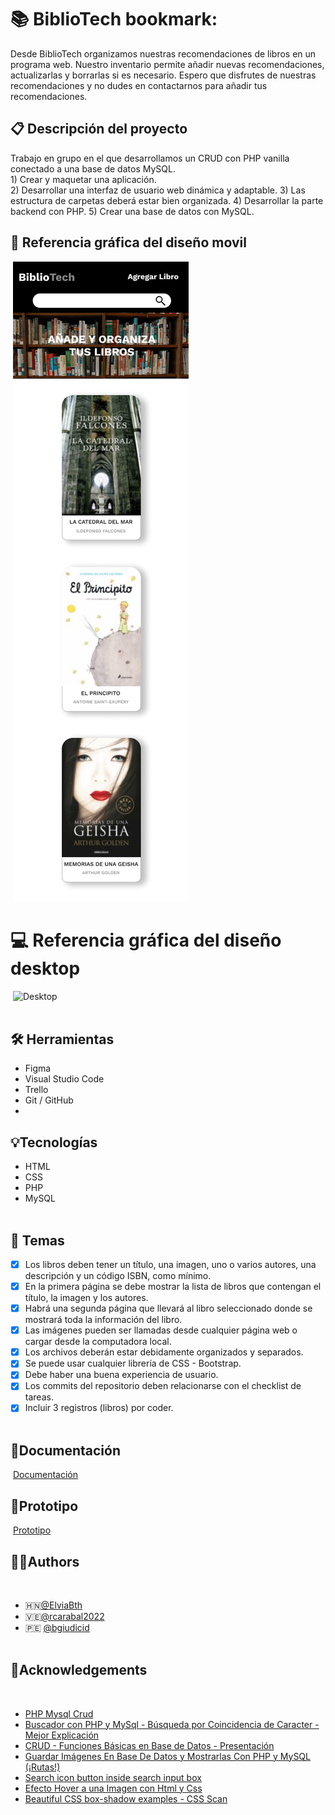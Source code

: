 # :books: BiblioTech bookmark:   

Desde BiblioTech organizamos nuestras recomendaciones de libros en un programa web.
Nuestro inventario permite añadir nuevas recomendaciones, actualizarlas y borrarlas si es necesario.
Espero que disfrutes de nuestras recomendaciones y no dudes en contactarnos para añadir tus recomendaciones.   
 
## :clipboard: Descripción del proyecto 

Trabajo en grupo en el que desarrollamos un CRUD con PHP vanilla conectado a una base de datos MySQL.
​       
    1) Crear y maquetar una aplicación.   
    2) Desarrollar una interfaz de usuario web dinámica y adaptable.
    3) Las estructura de carpetas deberá estar bien organizada.
    4) Desarrollar la parte backend con PHP.
    5) Crear una base de datos con MySQL.      
   
## :iphone: Referencia gráfica del diseño movil
​
![Movil](https://github.com/Fem-BiblioTech/bibliotech/blob/main/assets/project_img/Pantalla%20principal%20(m).png)
​ ​
# :computer: Referencia gráfica del diseño desktop
​
![Desktop](https://i.ibb.co/6w1Rgft/final.png)   
​
​
## :hammer_and_wrench: Herramientas
- Figma
- Visual Studio Code
- Trello
- Git / GitHub     
- ​
## :bulb:Tecnologías
- HTML
- CSS
- PHP
- MySQL     
  ​
## :orange_book: Temas
* [x] Los libros deben tener un título, una imagen, uno o varios autores, una descripción y un código ISBN, como mínimo. 
* [x] En la primera página se debe mostrar la lista de libros que contengan el título, la imagen y los autores. 
* [x] Habrá una segunda página que llevará al libro seleccionado donde se mostrará toda la información del libro.
* [x] Las imágenes pueden ser llamadas desde cualquier página web o cargar desde la computadora local.
* [x] Los archivos deberán estar debidamente organizados y separados.
* [x] Se puede usar cualquier librería de CSS - Bootstrap.
* [x] Debe haber una buena experiencia de usuario.
* [x] Los commits del repositorio deben relacionarse con el checklist de tareas.
* [x] Incluir 3 registros (libros) por coder.   
  ​
## :ledger:Documentación
​
[Documentación](https://factoriaf5.notion.site/Biblioteca-ace270257b804f508b3e9a93a0cc6693)
​
​
## :blue_book:Prototipo
​ 
[Prototipo](https://www.figma.com/proto/hlFpTtoIP0QdTLRPsmCSLq/Biblioteca?node-id=27%3A101&scaling=min-zoom&page-id=0%3A1&starting-point-node-id=16%3A3)
​
​
## :raising_hand_woman:Authors
​
- :honduras:[@ElviaBth](https://github.com/ElviaBth)
- :venezuela:[@rcarabal2022](https://github.com/rcarabal2022)
- :peru: [@bgiudicid](https://github.com/bgiudicid)  
​
​
## :blue_book:Acknowledgements
​
- [PHP Mysql Crud](https://www.youtube.com/watch?v=pn2v9lPakHQ)
- [Buscador con PHP y MySql - Búsqueda por Coincidencia de Caracter - Mejor Explicación](https://www.youtube.com/watch?v=NaXYJd4XO8g)
- [CRUD - Funciones Básicas en Base de Datos - Presentación](https://youtu.be/aJOdjubj5jo)  
- [Guardar Imágenes En Base De Datos y Mostrarlas Con PHP y MySQL (¡Rutas!)](https://youtu.be/I2Z2q5fxSZ4) 
- [Search icon button inside search input box](https://youtu.be/vkV9GSYaExI) 
- [Efecto Hover a una Imagen con Html y Css](https://youtu.be/Z5MoBm99w1Q)
- [Beautiful CSS box-shadow examples - CSS Scan](https://getcssscan.com/css-box-shadow-examples)